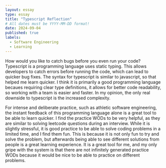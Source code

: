 ```yaml
---
layout: essay
type: essay
title: "Typescript Reflection"
# All dates must be YYYY-MM-DD format!
date: 2024-09-04
published: true
labels:
  - Software Engineering
  - Learning
---
```


How would you like to catch bugs before you even run your code? Typescript is a programming language uses static typing. This allows developers to catch errors before running the code, which can lead to quicker bug fixes. The syntax for typescript is similar to javascript, so that helped me learn quicker. I think it is primarily a good programming language becaues requiring clear type definitions, it allows for better code readability, so working with a team is easier and faster. In my opinion, the only real downside to typescript is the increased complexity.

For intense and deliberate practice, such as athletic software engineering, the instant feedback of this programming language alone is a great tool to be able to learn quicker. I find the practice WODs to be very helpful, as they are similar to solving leetcode questions during an interview. While it is slightly stressful, it is good practice to be able to solve coding problems in a limited time, and I find them fun. This is because it is not only fun to try and solve the problem, but afterwards being able to see different solutions from people is a great learning experience. It is a great tool for me, and my only gripe with the system is that there are not infinitely generated practice WODs because it would be nice to be able to practice on different problems.
